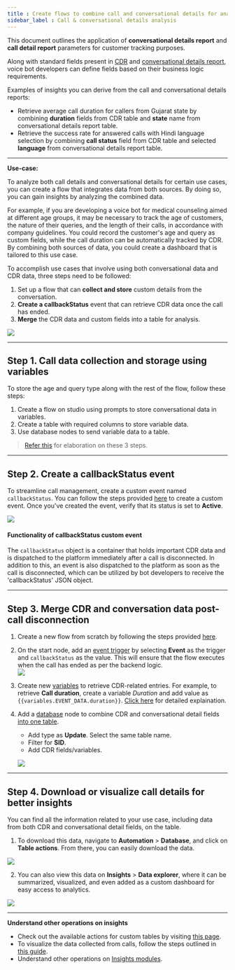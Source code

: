 ```yaml
---
title : Create flows to combine call and conversational details for analysis
sidebar_label : Call & conversational details analysis 
---
```


This document outlines the application of **conversational details report** and **call detail report** parameters for customer tracking purposes.

Along with standard fields present in [CDR](https://docs.yellow.ai/docs/cookbooks/voice-as-channel/reporting/cdr) and [conversational details report](https://docs.yellow.ai/docs/cookbooks/voice-as-channel/reporting/convdata), voice bot developers can define fields based on their business logic requirements.

Examples of insights you can derive from the call and conversational details reports: 
- Retrieve average call duration for callers from Gujarat state by combining **duration** fields from CDR table and **state** name from conversational details report table.
- Retrieve the success rate for answered calls with Hindi language selection by combining **call status** field from CDR table and selected **language** from conversational details report table.

------------

**Use-case:** 

To analyze both call details and conversational details for certain use cases, you can create a flow that integrates data from both sources. By doing so, you can gain insights by analyzing the combined data.

For example, if you are developing a voice bot for medical counseling aimed at different age groups, it may be necessary to track the age of customers, the nature of their queries, and the length of their calls, in accordance with company guidelines. You could record the customer's age and query as custom fields, while the call duration can be automatically tracked by CDR. By combining both sources of data, you could create a dashboard that is tailored to this use case.


To accomplish use cases that involve using both conversational data and CDR data, three steps need to be followed:
1. Set up a flow that can **collect and store** custom details from the conversation.
2. **Create a callbackStatus** event that can retrieve CDR data once the call has ended.
3. **Merge** the CDR data and custom fields into a table for analysis.

![](https://i.imgur.com/026bBkJ.png)


-----

## Step 1. Call data collection and storage using variables

To store the age and query type along with the rest of the flow, follow these steps:

1. Create a flow on studio using prompts to  store conversational data in variables.
2. Create a table with required columns to store variable data. 
3. Use database nodes to send variable data to a table. 

> [Refer this](https://docs.yellow.ai/docs/cookbooks/voice-as-channel/reporting/convdata#1-create-a-flow-to-collect-and-store-custom-details-from-calls) for elaboration on these 3 steps. 


------



## Step 2. Create a callbackStatus event

To streamline call management, create a custom event named `callbackStatus`. You can follow the steps provided [here](https://docs.yellow.ai/docs/platform_concepts/studio/events/event-hub#-8-custom-events) to create a custom event. Once you've created the event, verify that its status is set to **Active**.
 
![](https://i.imgur.com/TA01UPR.png)


#### Functionality of callbackStatus custom event

The `callbackStatus` object is a container that holds important CDR data and is dispatched to the platform immediately after a call is disconnected. In addition to this, an event is also dispatched to the platform as soon as the call is disconnected, which can be utilized by bot developers to receive the 'callbackStatus' JSON object.

------

## Step 3. Merge  CDR and conversation data post-call disconnection

1. Create a new flow from scratch by following the steps provided [here](https://docs.yellow.ai/docs/platform_concepts/studio/build/Flows/journeys#2-create-a-flow).
2. On the start node, add an [event trigger](https://docs.yellow.ai/docs/platform_concepts/studio/build/Flows/configureflow#trigger-flow-using-event) by selecting **Event** as the trigger and `callbackStatus` as the value. This will ensure that the flow executes when the call has ended as per the backend logic.     
    ![](https://i.imgur.com/5xbfRqM.png)
3. Create new [variables](https://docs.yellow.ai/docs/platform_concepts/studio/build/bot-variables#-3-create-a-variable) to retrieve CDR-related entries. For example, to retrieve **Call duration**, create a variable *Duration* and add value as `{{variables.EVENT_DATA.duration}}`. [Click here](https://docs.yellow.ai/docs/cookbooks/voice-as-channel/reporting/variables#variables-available-for-disconnected-calls) for detailed explaination. 
4. Add a [database](https://docs.yellow.ai/docs/platform_concepts/studio/build/nodes/action-nodes#23-database) node to combine CDR and conversational detail fields [into one table](https://docs.yellow.ai/docs/cookbooks/voice-as-channel/reporting/convdata#step-1-create-a-flow-to-store-data-in-variables).   
    - Add type as **Update**. Select the same table name. 
    - Filter for **SID**.
    - Add CDR fields/variables. 

    ![](https://hackmd.io/_uploads/rkdLGYiV2.png)
   


------

## Step 4. Download or visualize call  details for better insights

You can find all the information related to your use case, including data from both CDR and conversational detail fields, on the table.

1. To download this data, navigate to **Automation** > **Database**, and click on **Table actions**. From there, you can easily download the data.

![](https://i.imgur.com/bZZlNeW.png)

2. You can also view this data on **Insights** > **Data explorer**, where it can be summarized, visualized, and even added as a custom dashboard for easy access to analytics.

![](https://i.imgur.com/Xyig1o0.png)


---------

**Understand other operations on insights**

- Check out the available actions for custom tables by visiting [this page](https://docs.yellow.ai/docs/platform_concepts/growth/dataexplorer/customtables).    
- To visualize the data collected from calls, follow the steps outlined in [this guide](https://docs.yellow.ai/docs/cookbooks/voice-as-channel/reporting/cdr).
- Understand other operations on [Insights modules](https://docs.yellow.ai/docs/platform_concepts/growth/introductiontoinsights). 
